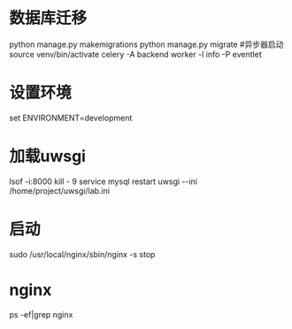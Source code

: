 # 数据库迁移
python manage.py makemigrations 
python manage.py migrate
#异步器启动
source venv/bin/activate
celery -A backend worker -l info -P eventlet
# 设置环境
set ENVIRONMENT=development
# 加载uwsgi
lsof -i:8000
kill - 9
service mysql restart
uwsgi --ini /home/project/uwsgi/lab.ini
# 启动
sudo /usr/local/nginx/sbin/nginx -s stop
# nginx
ps -ef|grep nginx